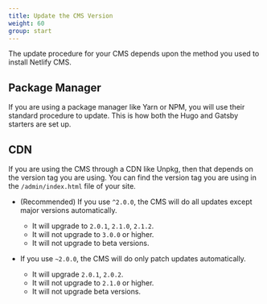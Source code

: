 ```yaml
---
title: Update the CMS Version
weight: 60
group: start
---
```


The update procedure for your CMS depends upon the method you used to install Netlify CMS.

## Package Manager

If you are using a package manager like Yarn or NPM, you will use their standard procedure to update. This is how both the Hugo and Gatsby starters are set up.

## CDN

If you are using the CMS through a CDN like Unpkg, then that depends on the version tag you are using. You can find the version tag you are using in the `/admin/index.html` file of your site.

- (Recommended) If you use `^2.0.0`, the CMS will do all updates except major versions automatically.
   - It will upgrade to `2.0.1`, `2.1.0`, `2.1.2`.
   - It will not upgrade to `3.0.0` or higher.
   - It will not upgrade to beta versions.

- If you use `~2.0.0`, the CMS will do only patch updates automatically.
   - It will upgrade `2.0.1`, `2.0.2`.
   - It will not upgrade to `2.1.0` or higher.
   - It will not upgrade beta versions.
